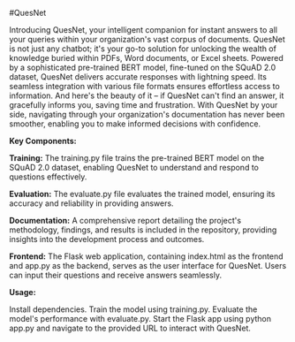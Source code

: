 
#QuesNet

Introducing QuesNet, your intelligent companion for instant answers to all your queries within your organization's vast corpus of documents. QuesNet is not just any chatbot; it's your go-to solution for unlocking the wealth of knowledge buried within PDFs, Word documents, or Excel sheets. Powered by a sophisticated pre-trained BERT model, fine-tuned on the SQuAD 2.0 dataset, QuesNet delivers accurate responses with lightning speed. Its seamless integration with various file formats ensures effortless access to information. And here's the beauty of it – if QuesNet can't find an answer, it gracefully informs you, saving time and frustration. With QuesNet by your side, navigating through your organization's documentation has never been smoother, enabling you to make informed decisions with confidence.

**Key Components:**

**Training:** The training.py file trains the pre-trained BERT model on the SQuAD 2.0 dataset, enabling QuesNet to understand and respond to questions effectively.

**Evaluation:** The evaluate.py file evaluates the trained model, ensuring its accuracy and reliability in providing answers.

**Documentation:** A comprehensive report detailing the project's methodology, findings, and results is included in the repository, providing insights into the development process and outcomes.

**Frontend:** The Flask web application, containing index.html as the frontend and app.py as the backend, serves as the user interface for QuesNet. Users can input their questions and receive answers seamlessly.

**Usage:**

Install dependencies.
Train the model using training.py.
Evaluate the model's performance with evaluate.py.
Start the Flask app using python app.py and navigate to the provided URL to interact with QuesNet.
